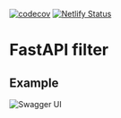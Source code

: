 [![codecov](https://codecov.io/gh/arthurio/fastapi-filter/branch/main/graph/badge.svg?token=I1DVBL1682)](https://codecov.io/gh/arthurio/fastapi-filter)
[![Netlify Status](https://api.netlify.com/api/v1/badges/83451c4f-76dd-4154-9b2d-61f654eb0704/deploy-status)](https://app.netlify.com/sites/soft-sherbet-1c5dfd/deploys)

# FastAPI filter

## Example

![Swagger UI](https://raw.githubusercontent.com/arthurio/fastapi-filter/main/docs/swagger-ui.png)
